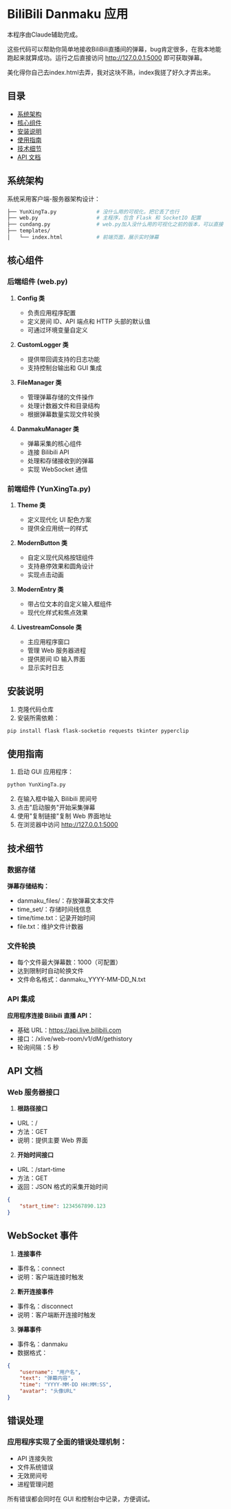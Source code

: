 # BiliBili Danmaku 应用

本程序由Claude辅助完成。

这些代码可以帮助你简单地接收BiliBili直播间的弹幕，bug肯定很多，在我本地能跑起来就算成功。运行之后直接访问 http://127.0.0.1:5000 即可获取弹幕。

美化得你自己去index.html去弄，我对这块不熟，index我搓了好久才弄出来。

## 目录

- [系统架构](#系统架构)
- [核心组件](#核心组件)
- [安装说明](#安装说明)
- [使用指南](#使用指南)
- [技术细节](#技术细节)
- [API 文档](#api-文档)

## 系统架构

系统采用客户端-服务器架构设计：

```bash
├── YunXingTa.py             # 没什么用的可视化，把它丢了也行
├── web.py                   # 主程序，包含 Flask 和 SocketIO 配置
├── cundang.py               # web.py加入没什么用的可视化之前的版本，可以直接使用。
├── templates/
│   └── index.html           # 前端页面，展示实时弹幕
```

## 核心组件

### 后端组件 (web.py)

1. **Config 类**
   - 负责应用程序配置
   - 定义房间 ID、API 端点和 HTTP 头部的默认值
   - 可通过环境变量自定义

2. **CustomLogger 类**
   - 提供带回调支持的日志功能
   - 支持控制台输出和 GUI 集成

3. **FileManager 类**
   - 管理弹幕存储的文件操作
   - 处理计数器文件和目录结构
   - 根据弹幕数量实现文件轮换

4. **DanmakuManager 类**
   - 弹幕采集的核心组件
   - 连接 Bilibili API
   - 处理和存储接收到的弹幕
   - 实现 WebSocket 通信

### 前端组件 (YunXingTa.py)

1. **Theme 类**
   - 定义现代化 UI 配色方案
   - 提供全应用统一的样式

2. **ModernButton 类**
   - 自定义现代风格按钮组件
   - 支持悬停效果和圆角设计
   - 实现点击动画

3. **ModernEntry 类**
   - 带占位文本的自定义输入框组件
   - 现代化样式和焦点效果

4. **LivestreamConsole 类**
   - 主应用程序窗口
   - 管理 Web 服务器进程
   - 提供房间 ID 输入界面
   - 显示实时日志

## 安装说明

1. 克隆代码仓库
2. 安装所需依赖：
```bash
pip install flask flask-socketio requests tkinter pyperclip
```

## 使用指南

1. 启动 GUI 应用程序：
```bash
python YunXingTa.py
```
2. 在输入框中输入 Bilibili 房间号
3. 点击"启动服务"开始采集弹幕
4. 使用"复制链接"复制 Web 界面地址
5. 在浏览器中访问 http://127.0.0.1:5000

## 技术细节

### 数据存储

**弹幕存储结构：**
  - danmaku_files/：存放弹幕文本文件
  - time_set/：存储时间线信息
  - time/time.txt：记录开始时间
  - file.txt：维护文件计数器

### 文件轮换

  - 每个文件最大弹幕数：1000（可配置）
  - 达到限制时自动轮换文件
  - 文件命名格式：danmaku_YYYY-MM-DD_N.txt

### API 集成

**应用程序连接 Bilibili 直播 API：**
  - 基础 URL：https://api.live.bilibili.com
  - 接口：/xlive/web-room/v1/dM/gethistory
  - 轮询间隔：5 秒

## API 文档

### Web 服务器接口

1. **根路径接口**
  - URL：/
  - 方法：GET
  - 说明：提供主要 Web 界面

2. **开始时间接口**

  - URL：/start-time
  - 方法：GET
  - 返回：JSON 格式的采集开始时间

```json
{
    "start_time": 1234567890.123
}
```
## WebSocket 事件 ##

1. **连接事件**

  - 事件名：connect
  - 说明：客户端连接时触发


2. **断开连接事件**

  - 事件名：disconnect
  - 说明：客户端断开连接时触发


3. **弹幕事件**

  - 事件名：danmaku
  - 数据格式：
```json
{
    "username": "用户名",
    "text": "弹幕内容",
    "time": "YYYY-MM-DD HH:MM:SS",
    "avatar": "头像URL"
}
```
## 错误处理 ##
### 应用程序实现了全面的错误处理机制： ###

  - API 连接失败
  - 文件系统错误
  - 无效房间号
  - 进程管理问题

所有错误都会同时在 GUI 和控制台中记录，方便调试。